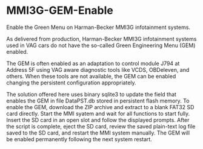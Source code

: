 # MMI3G-GEM-Enable
Enable the Green Menu on Harman-Becker MMI3G infotainment systems.

As delivered from production, Harman-Becker MMI3G infotainment systems used in VAG cars do not have the so-called Green Engineering Menu (GEM) enabled.

The GEM is often enabled as an adaptation to control module J794 at Address 5F using VAG aware diagnostic tools like VCDS, OBDeleven, and others.  When these tools are not available, the GEM can be enabled changing the persistent configuration appropriately.

The solution offered here uses binary sqlite3 to update the field that enables the GEM in file DataPST.db stored in persistent flash memory.  To enable the GEM, download the ZIP archive and extract to a blank FAT32 SD card directly.  Start the MMI syatem and wait for all functions to start fully.  Insert the SD card in an open slot and follow the displayed prompts.  After the script is complete, eject the SD card, review the saved plain-text log file saved to the SD card, and restart the MMI system manually.  The GEM will be enabled permanently following the next system restart.
